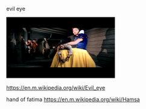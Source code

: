 evil eye

![](https://github.com/nondejus/bemoeigurus-at-work/blob/main/clienten/doctor%20robin/evil%20eye/cM1FdAF.gif)

https://en.m.wikipedia.org/wiki/Evil_eye


hand of fatima
https://en.m.wikipedia.org/wiki/Hamsa
